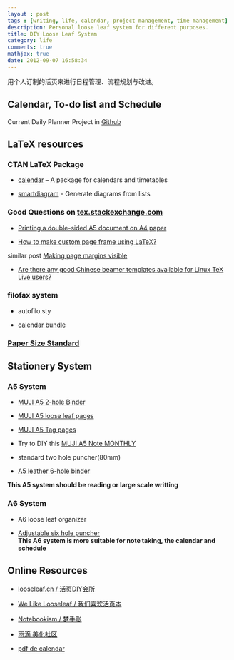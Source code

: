 ```yaml
---
layout : post
tags : [writing, life, calendar, project management, time management]
description: Personal loose leaf system for different purposes.
title: DIY Loose Leaf System
category: life
comments: true
mathjax: true
date: 2012-09-07 16:58:34
---
```


用个人订制的活页来进行日程管理、流程规划与改进。

<!--more-->

## Calendar, To-do list and Schedule    

Current Daily Planner Project in [Github](https://github.com/quxiaofeng/daily_planner)

## LaTeX resources

### CTAN LaTeX Package

+ [calendar](http://www.ctan.org/pkg/calendar) – A package for calendars and timetables

+ [smartdiagram](http://www.ctan.org/pkg/smartdiagram) - Generate diagrams from lists

### Good Questions on [tex.stackexchange.com](http://tex.stackexchange.com)    

+ [Printing a double-sided A5 document on A4 paper](http://tex.stackexchange.com/questions/36558/printing-a-double-sided-a5-document-on-a4-paper)    

+ [How to make custom page frame using LaTeX?](http://tex.stackexchange.com/questions/26957/how-to-make-custom-page-frame-using-latex)    

similar post [Making page margins visible](http://texblog.org/2011/04/04/make-page-margins-visible/)    

+ [Are there any good Chinese beamer templates available for Linux TeX Live users?](http://tex.stackexchange.com/questions/45728/are-there-any-good-chinese-beamer-templates-available-for-linux-tex-live-users)

### filofax system    

+ autofilo.sty    

+ [calendar bundle](http://www.ctan.org/tex-archive/macros/latex/contrib/calendar)    

### [Paper Size Standard](http://zh.wikipedia.org/wiki/ISO_216)

## Stationery System

### A5 System    

+ [MUJI A5 2-hole Binder](http://www.douban.com/photos/photo/1681928056/)

+ [MUJI A5 loose leaf pages](http://www.muji.us/store/stationery/notebooks/tree-planting-paper-loose-leaf-a5.html)

+ [MUJI A5 Tag pages](http://www.douban.com/photos/photo/1681931406/#image)

+ Try to DIY this [MUJI A5 Note MONTHLY](http://www.muji.us/store/stationery/notebooks/pt-paper-a5-2h-32sh-monthly.html)

+ standard two hole puncher(80mm)

+ [A5 leather 6-hole binder](http://trade.taobao.com/trade/detail/tradeSnap.htm?spm=a1z09.2.9.231&tradeID=145951262061323)    

__This A5 system should be reading or large scale writting__

### A6 System    

+ A6 loose leaf organizer

+ [Adjustable six hole puncher](http://item.taobao.com/item.htm?id=12339657674)    
__This A6 system is more suitable for note taking, the calendar and schedule__

## Online Resources    

+ [looseleaf.cn / 活页DIY会所](http://www.looseleaf.cn/)    

+ [We Like Looseleaf / 我们喜欢活页本](http://www.douban.com/group/loose-leaf/)    
+ [Notebookism / 梦手账](http://www.douban.com/group/notebookism/)    

+ [雨滴 美化社区](http://bbs.rainmeter.cn/)    

+ [pdf de calendar](http://pdfdecalender.seesaa.net/)    

